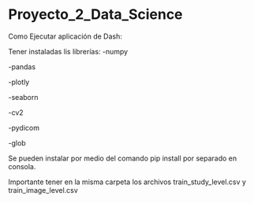 # Proyecto_2_Data_Science

Como Ejecutar aplicación de Dash:

Tener instaladas lis librerías:
-numpy

-pandas

-plotly

-seaborn

-cv2

-pydicom

-glob

Se pueden instalar por medio del comando
pip install por separado en consola.

Importante tener en la misma carpeta los archivos train_study_level.csv y train_image_level.csv 
